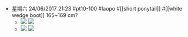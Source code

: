 - 星期六 24/06/2017 21:23 #pt10-100 #laopo #[[short ponytail]] #[[white wedge boot]]   165~169 cm?
    - ![](https://firebasestorage.googleapis.com/v0/b/firescript-577a2.appspot.com/o/imgs%2Fapp%2FXELiu-NovaKG%2FkxHBKZImaI.jpg?alt=media&token=076d912b-dcba-4a59-a752-161e917110b5)
![](https://firebasestorage.googleapis.com/v0/b/firescript-577a2.appspot.com/o/imgs%2Fapp%2FXELiu-NovaKG%2F9MJKEIPF8d.png?alt=media&token=93f1ee89-04c2-4d5c-aba1-88667a8d2a2d)
    - ![](https://firebasestorage.googleapis.com/v0/b/firescript-577a2.appspot.com/o/imgs%2Fapp%2FXELiu-NovaKG%2FKLdTLb-efs.png?alt=media&token=643e5ea3-0151-468a-a97b-94ab26546954)
![](https://firebasestorage.googleapis.com/v0/b/firescript-577a2.appspot.com/o/imgs%2Fapp%2FXELiu-NovaKG%2Fg5lVZFAVe_.png?alt=media&token=9cb16f42-8c7f-4b12-8d85-c91287802ec8)
